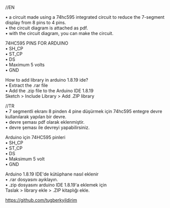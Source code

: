 //EN

• a circuit made using a 74hc595 integrated circuit to reduce the 7-segment display from 8 pins to 4 pins.<br>
• the circuit diagram is attached as pdf.<br>
• with the circuit diagram, you can make the circuit.<br>

74HC595 PINS FOR ARDUINO<br>
 • SH_CP<br>
 • ST_CP<br>
 • DS<br>
 • Maximum 5 volts<br>
 • GND <br>

How to add library in arduino 1.8.19 ide?<br>
• Extract the  .rar  file<br>
• Add the .zip file to the Arduino IDE 1.8.19<br>
   Sketch > Include Library > Add .ZIP library<br>

//TR<br>
• 7 segmentli ekranı 8 pinden 4 pine düşürmek için 74hc595 entegre devre kullanılarak yapılan bir devre.<br>
• devre şeması pdf olarak eklenmiştir.<br>
• devre şeması ile devreyi yapabilirsiniz.<br>


Arduino için 74HC595 pinleri<br>
• SH_CP<br>
• ST_CP<br>
• DS<br>
• Maksimum 5 volt<br>
• GND <br>


Arduino 1.8.19 IDE'de kütüphane nasıl eklenir<br>
• .rar dosyasını ayıklayın.<br>
• .zip dosyasını arduino IDE 1.8.19'a eklemek için <br>
   Taslak > library ekle > .ZIP kitaplığı ekle.<br>


https://github.com/tugberkyildirim
